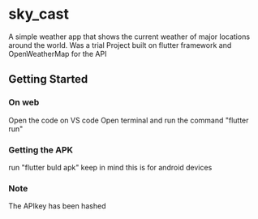 # sky_cast

A simple weather app that shows the current weather of major locations around the world.
Was a trial Project built on flutter framework and OpenWeatherMap for the API

## Getting Started
### On web
Open the code on VS code 
Open terminal and run the command "flutter run"

### Getting the APK
run "flutter buld apk" keep in mind this is for android devices

### Note
The APIkey has been hashed
